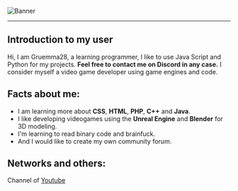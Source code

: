 ![Banner](https://media.discordapp.net/attachments/835228214456352799/884140283086921818/Sin_titulo.jpg)
____
## Introduction to my user
Hi, I am Gruemma28, a learning programmer, I like to use Java Script and Python for my projects. **Feel free to contact me on Discord in any case.** I consider myself a video game developer using game engines and code.



## Facts about me:
- I am learning more about **CSS**, **HTML**, **PHP**, **C++** and **Java**.
- I like developing videogames using the **Unreal Engine** and **Blender** for 3D modeling.
- I'm learning to read binary code and brainfuck.
- And I would like to create my own community forum.

## Networks and others:

Channel of [Youtube](https://www.youtube.com/channel/UCEpb_NoX-DG1x-0Y-4Qg1yg)

